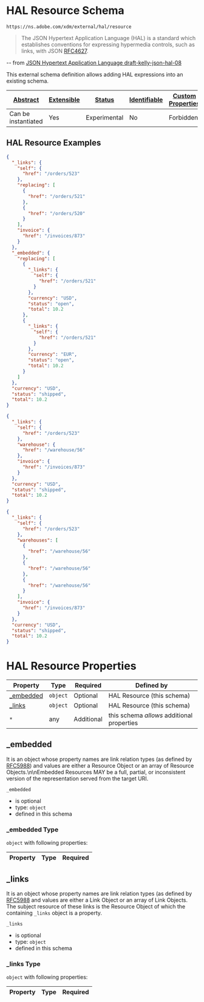 
# HAL Resource Schema

```
https://ns.adobe.com/xdm/external/hal/resource
```

> The JSON Hypertext Application Language (HAL) is a standard which
> establishes conventions for expressing hypermedia controls, such as
> links, with JSON [RFC4627](https://tools.ietf.org/html/rfc4627).

-- from [JSON Hypertext Application Language draft-kelly-json-hal-08](https://tools.ietf.org/html/draft-kelly-json-hal-08)

This external schema definition allows adding HAL expressions into an existing schema.


| [Abstract](../../../abstract.md) | [Extensible](../../../extensions.md) | [Status](../../../status.md) | [Identifiable](../../../id.md) | [Custom Properties](../../../extensions.md) | [Additional Properties](../../../extensions.md) | Defined In |
|----------------------------------|--------------------------------------|------------------------------|--------------------------------|---------------------------------------------|-------------------------------------------------|------------|
| Can be instantiated | Yes | Experimental | No | Forbidden | Permitted | [external/hal/hal.schema.json](external/hal/hal.schema.json) |

## HAL Resource Examples

```json
{
  "_links": {
    "self": {
      "href": "/orders/523"
    },
    "replacing": [
      {
        "href": "/orders/521"
      },
      {
        "href": "/orders/520"
      }
    ],
    "invoice": {
      "href": "/invoices/873"
    }
  },
  "_embedded": {
    "replacing": [
      {
        "_links": {
          "self": {
            "href": "/orders/521"
          }
        },
        "currency": "USD",
        "status": "open",
        "total": 10.2
      },
      {
        "_links": {
          "self": {
            "href": "/orders/521"
          }
        },
        "currency": "EUR",
        "status": "open",
        "total": 10.2
      }
    ]
  },
  "currency": "USD",
  "status": "shipped",
  "total": 10.2
}
```

```json
{
  "_links": {
    "self": {
      "href": "/orders/523"
    },
    "warehouse": {
      "href": "/warehouse/56"
    },
    "invoice": {
      "href": "/invoices/873"
    }
  },
  "currency": "USD",
  "status": "shipped",
  "total": 10.2
}
```

```json
{
  "_links": {
    "self": {
      "href": "/orders/523"
    },
    "warehouses": [
      {
        "href": "/warehouse/56"
      },
      {
        "href": "/warehouse/56"
      },
      {
        "href": "/warehouse/56"
      }
    ],
    "invoice": {
      "href": "/invoices/873"
    }
  },
  "currency": "USD",
  "status": "shipped",
  "total": 10.2
}
```


# HAL Resource Properties

| Property | Type | Required | Defined by |
|----------|------|----------|------------|
| [_embedded](#_embedded) | `object` | Optional | HAL Resource (this schema) |
| [_links](#_links) | `object` | Optional | HAL Resource (this schema) |
| `*` | any | Additional | this schema *allows* additional properties |

## _embedded

It is an object whose property names are link relation types (as defined by [RFC5988](https://tools.ietf.org/html/rfc5988)) and values are either a Resource Object or an array of Resource Objects.\n\nEmbedded Resources MAY be a full, partial, or inconsistent version of the representation served from the target URI.

`_embedded`
* is optional
* type: `object`
* defined in this schema

### _embedded Type


`object` with following properties:


| Property | Type | Required
|----------|------|----------|






## _links

It is an object whose property names are link relation types (as defined by [RFC5988](https://tools.ietf.org/html/rfc5988) and values are either a Link Object or an array of Link Objects.  The subject resource of these links is the Resource Object of which the containing `_links` object is a property.

`_links`
* is optional
* type: `object`
* defined in this schema

### _links Type


`object` with following properties:


| Property | Type | Required
|----------|------|----------|





